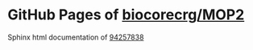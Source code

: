 GitHub Pages of [biocorecrg/MOP2](https://github.com/biocorecrg/MOP2.git)
===
Sphinx html documentation of [94257838](https://github.com/biocorecrg/MOP2/tree/942578382f39d1a2fd514c87a522ea65a8e09de6)
